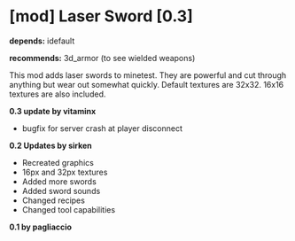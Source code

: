 [mod] Laser Sword [0.3]
=======================

**depends:** idefault

**recommends:** 3d_armor (to see wielded weapons)


This mod adds laser swords to minetest. They are powerful and cut through anything but wear out somewhat quickly. Default textures are 32x32. 16x16 textures are also included.

**0.3 update by vitaminx**
  - bugfix for server crash at player disconnect

**0.2 Updates by sirken**
  - Recreated graphics
  - 16px and 32px textures
  - Added more swords
  - Added sword sounds
  - Changed recipes
  - Changed tool capabilities 

**0.1 by pagliaccio**
